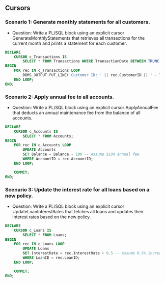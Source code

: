 ## Cursors

### Scenario 1: Generate monthly statements for all customers.
- Question: Write a PL/SQL block using an explicit cursor GenerateMonthlyStatements that retrieves all transactions for the current month and prints a statement for each customer.
```sql
DECLARE
    CURSOR c_Transactions IS
        SELECT * FROM Transactions WHERE TransactionDate BETWEEN TRUNC(SYSDATE, 'MM') AND LAST_DAY(SYSDATE);
BEGIN
    FOR rec IN c_Transactions LOOP
        DBMS_OUTPUT.PUT_LINE('Customer ID: ' || rec.CustomerID || ' - Transaction ID: ' || rec.TransactionID || ' - Amount: ' || rec.Amount);
    END LOOP;
END;
```
### Scenario 2: Apply annual fee to all accounts.
- Question: Write a PL/SQL block using an explicit cursor ApplyAnnualFee that deducts an annual maintenance fee from the balance of all accounts.
```sql
DECLARE
    CURSOR c_Accounts IS
        SELECT * FROM Accounts;
BEGIN
    FOR rec IN c_Accounts LOOP
        UPDATE Accounts
        SET Balance = Balance - 100 -- Assume $100 annual fee
        WHERE AccountID = rec.AccountID;
    END LOOP;

    COMMIT;
END;
```
### Scenario 3: Update the interest rate for all loans based on a new policy.
- Question: Write a PL/SQL block using an explicit cursor UpdateLoanInterestRates that fetches all loans and updates their interest rates based on the new policy.
```sql
DECLARE
    CURSOR c_Loans IS
        SELECT * FROM Loans;
BEGIN
    FOR rec IN c_Loans LOOP
        UPDATE Loans
        SET InterestRate = rec.InterestRate + 0.5 -- Assume 0.5% increase
        WHERE LoanID = rec.LoanID;
    END LOOP;

    COMMIT;
END;
```
